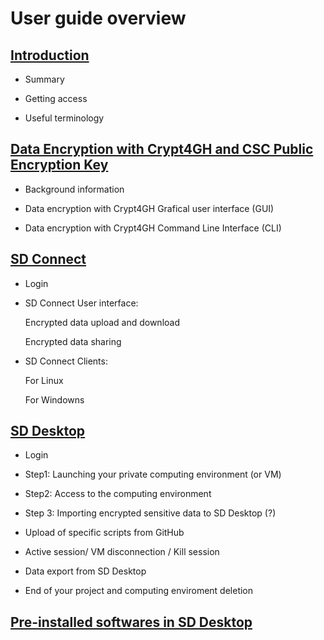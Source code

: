 
# User guide overview








## [Introduction](./sd_connect.md)

   * Summary
   
   * Getting access
   
   * Useful terminology








## [Data Encryption with Crypt4GH and CSC Public Encryption Key](./data_encryption.md)

  * Background information
  
  * Data encryption with Crypt4GH Grafical user interface (GUI)
  
  * Data encryption with Crypt4GH Command Line Interface (CLI)
  








## [SD Connect](./sd_connect.md)
   
   * Login
   
   * SD Connect User interface:
   
       Encrypted data upload and download
       
       Encrypted data sharing 
       
   * SD Connect Clients:
   
       For Linux
       
       For Windowns
   
   
          


## [SD Desktop](./sd_desktop.md)

* Login

* Step1: Launching your private computing environment (or VM) 

* Step2: Access to the computing environment

* Step 3: Importing encrypted sensitive data to SD Desktop (?)

* Upload of specific scripts from GitHub

* Active session/ VM disconnection / Kill session

* Data export from SD Desktop

* End of your project and computing enviroment deletion










## [Pre-installed softwares in SD Desktop](./pre-installed_software.md)
